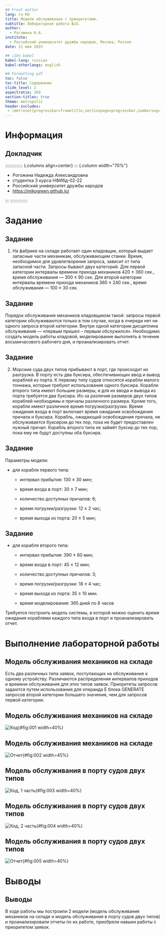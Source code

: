 ```yaml
---
## Front matter
lang: ru-RU
title: Модели обслуживания с приоритетами.
subtitle: Лабораторная работа №15.
author:
  - Рогожина Н.А.
institute:
  - Российский университет дружбы народов, Москва, Россия
date: 11 мая 2025

## i18n babel
babel-lang: russian
babel-otherlangs: english

## Formatting pdf
toc: false
toc-title: Содержание
slide_level: 2
aspectratio: 169
section-titles: true
theme: metropolis
header-includes:
 - \metroset{progressbar=frametitle,sectionpage=progressbar,numbering=fraction}
---
```


# Информация

## Докладчик

:::::::::::::: {.columns align=center}
::: {.column width="70%"}

  * Рогожина Надежда Александровна
  * студентка 3 курса НФИбд-02-22
  * Российский университет дружбы народов
  * <https://mikogreen.github.io/>

:::
::::::::::::::

# Задание

## Задание

1. На фабрике на складе работает один кладовщик, который выдает запасные части механикам, обслуживающим станки. Время, необходимое для удовлетворения запроса, зависит от типа запасной части. Запросы бывают двух категорий. Для первой категории интервалы времени прихода механиков 420 ± 360 сек., время обслуживания — 300 ± 90 сек. Для второй категории интервалы времени прихода механиков 360 ± 240 сек., время обслуживания — 100 ± 30 сек.

## Задание

Порядок обслуживания механиков кладовщиком такой: запросы первой категории обслуживаются только в том случае, когда в очереди нет ни одного запроса второй категории. Внутри одной категории дисциплина обслуживания — «первым пришел – первым обслужился». Необходимо создать модель работы кладовой, моделирование выполнять в течение восьмичасового рабочего дня, и проанализировать отчет.

## Задание

2. Морские суда двух типов прибывают в порт, где происходит их разгрузка. В порту есть два буксира, обеспечивающих ввод и вывод кораблей из порта. К первому типу судов относятся корабли малого тоннажа, которые требуют использования одного буксира. Корабли второго типа имеют большие размеры, и для их ввода и вывода из порта требуется два буксира. Из-за различия размеров двух типов кораблей необходимы и причалы различного размера. Кроме того, корабли имеют различное время погрузки/разгрузки. Время ожидания входа в порт включает время ожидания освобождения причала и буксира. Корабль, ожидающий освобождения причала, не обслуживается буксиром до тех пор, пока не будет предоставлен нужный причал. Корабль второго типа не займёт буксир до тех пор, пока ему не будут доступны оба буксира.

## Задание

Параметры модели:

- для корабля первого типа:

  - интервал прибытия: 130 ± 30 мин;

  - время входа в порт: 30 ± 7 мин;

  - количество доступных причалов: 6;

  - время погрузки/разгрузки: 12 ± 2 час;

  - время выхода из порта: 20 ± 5 мин;

## Задание

- для корабля второго типа:

  - интервал прибытия: 390 ± 60 мин;

  - время входа в порт: 45 ± 12 мин;

  - количество доступных причалов: 3;

  - время погрузки/разгрузки: 18 ± 4 час;

  - время выхода из порта: 35 ± 10 мин.

  - время моделирования: 365 дней по 8 часов

Требуется построить модель системы, в которой можно оценить время ожидания кораблями каждого типа входа в порт и проанализировать отчет.

# Выполнение лабораторной работы

## Модель обслуживания механиков на складе

Есть два различных типа заявок, поступающих на обслуживание к одному устройству. Различаются распределения интервалов приходов и времени обслуживания для этих типов заявок. Приоритеты запросов задаются путем использования для операнда E блока GENERATE запросов второй категории большего значения, чем для запросов первой категории.

## Модель обслуживания механиков на складе

![Код](image/1.png){#fig:001 width=40%}

## Модель обслуживания механиков на складе

![Отчет](image/2.png){#fig:002 width=45%}

## Модель обслуживания в порту судов двух типов

![Код, 1 часть](image/3.png){#fig:003 width=40%}

## Модель обслуживания в порту судов двух типов

![Код, 2 часть](image/4.png){#fig:004 width=40%}

## Модель обслуживания в порту судов двух типов

![Отчет](image/5.png){#fig:005 width=40%}

# Выводы

## Выводы

В ходе работы мы построили 2 модели (модель обслуживания механиков на складе и модель обслуживания в порту судов двух типов) и проанализировали отчеты по их работе, приобрели навыки работы с приоритетом заявок.

